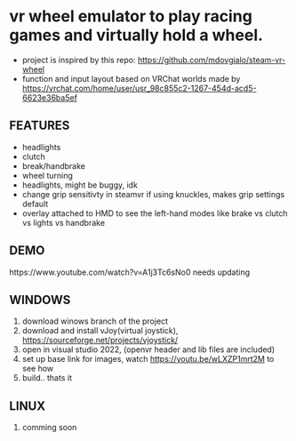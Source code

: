 <h1>vr wheel emulator to play racing games and virtually hold a wheel.</h1>

- project is inspired by this repo: https://github.com/mdovgialo/steam-vr-wheel
- function and input layout based on VRChat worlds made by https://vrchat.com/home/user/usr_98c855c2-1267-454d-acd5-6623e36ba5ef

<h2>FEATURES</h2>
 
 - headlights
 - clutch
 - break/handbrake
 - wheel turning
 - headlights, might be buggy, idk
 - change grip sensitivty in steamvr if using knuckles, makes grip settings default
 - overlay attached to HMD to see the left-hand modes like brake vs clutch vs lights vs handbrake

<h2>DEMO</h2>
https://www.youtube.com/watch?v=A1j3Tc6sNo0
needs updating
<h2>WINDOWS</h2>

1. download winows branch of the project
2. download and install vJoy(virtual joystick), <a href="https://sourceforge.net/projects/vjoystick/">https://sourceforge.net/projects/vjoystick/</a>
3. open in visual studio 2022, (openvr header and lib files are included)
4. set up base link for images, watch https://youtu.be/wLXZP1mrt2M to see how
5. build.. thats it

<h2>LINUX</h2>

1. comming soon
